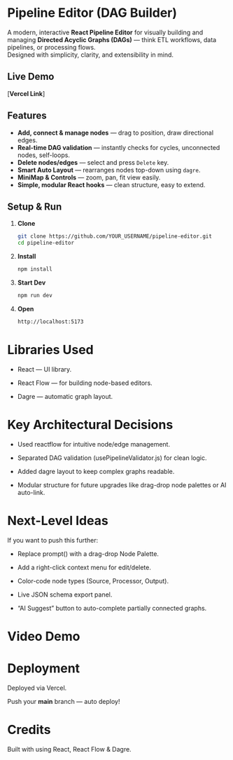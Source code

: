 # Pipeline Editor (DAG Builder)

A modern, interactive **React Pipeline Editor** for visually building and managing **Directed Acyclic Graphs (DAGs)** — think ETL workflows, data pipelines, or processing flows.  
Designed with simplicity, clarity, and extensibility in mind.


## Live Demo

[**Vercel Link**]


##  Features

- **Add, connect & manage nodes** — drag to position, draw directional edges.  
- **Real-time DAG validation** — instantly checks for cycles, unconnected nodes, self-loops.  
- **Delete nodes/edges** — select and press `Delete` key.  
- **Smart Auto Layout** — rearranges nodes top-down using `dagre`.  
- **MiniMap & Controls** — zoom, pan, fit view easily.  
- **Simple, modular React hooks** — clean structure, easy to extend.


##  Setup & Run

1. **Clone**
   ```bash
   git clone https://github.com/YOUR_USERNAME/pipeline-editor.git
   cd pipeline-editor

2. **Install**
   ```bash
   npm install

3. **Start Dev**
   ```bash
   npm run dev

4. **Open**
   ```bash
   http://localhost:5173

# Libraries Used
- React — UI library.

- React Flow — for building node-based editors.

- Dagre — automatic graph layout.


# Key Architectural Decisions
- Used reactflow for intuitive node/edge management.

- Separated DAG validation (usePipelineValidator.js) for clean logic.

- Added dagre layout to keep complex graphs readable.

- Modular structure for future upgrades like drag-drop node palettes or AI auto-link.

# Next-Level Ideas
If you want to push this further:

- Replace prompt() with a drag-drop Node Palette.

- Add a right-click context menu for edit/delete.

- Color-code node types (Source, Processor, Output).

- Live JSON schema export panel.

- “AI Suggest” button to auto-complete partially connected graphs.

# Video Demo



# Deployment
Deployed via Vercel.

Push your **main** branch — auto deploy!

# Credits
Built with using React, React Flow & Dagre.
